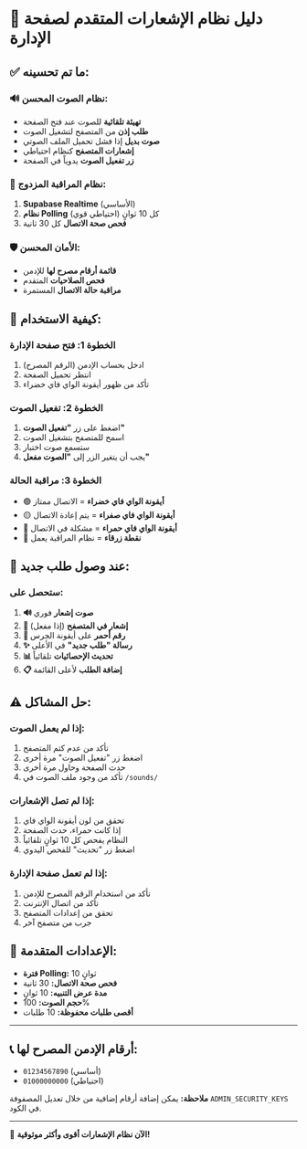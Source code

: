 # 🔧 دليل نظام الإشعارات المتقدم لصفحة الإدارة

## ✅ ما تم تحسينه:

### 🔊 **نظام الصوت المحسن:**
- **تهيئة تلقائية** للصوت عند فتح الصفحة
- **طلب إذن** من المتصفح لتشغيل الصوت
- **صوت بديل** إذا فشل تحميل الملف الصوتي
- **إشعارات المتصفح** كنظام احتياطي
- **زر تفعيل الصوت** يدوياً في الصفحة

### 🔄 **نظام المراقبة المزدوج:**
1. **Supabase Realtime** (الأساسي)
2. **نظام Polling** كل 10 ثوانٍ (احتياطي قوي)
3. **فحص صحة الاتصال** كل 30 ثانية

### 🛡️ **الأمان المحسن:**
- **قائمة أرقام مصرح لها** للإدمن
- **فحص الصلاحيات** المتقدم
- **مراقبة حالة الاتصال** المستمرة

## 🎯 كيفية الاستخدام:

### الخطوة 1: فتح صفحة الإدارة
1. ادخل بحساب الإدمن (الرقم المصرح)
2. انتظر تحميل الصفحة
3. تأكد من ظهور أيقونة الواي فاي خضراء

### الخطوة 2: تفعيل الصوت
1. اضغط على زر **"تفعيل الصوت"**
2. اسمح للمتصفح بتشغيل الصوت
3. ستسمع صوت اختبار
4. يجب أن يتغير الزر إلى **"الصوت مفعل"**

### الخطوة 3: مراقبة الحالة
- 🟢 **أيقونة الواي فاي خضراء** = الاتصال ممتاز
- 🟡 **أيقونة الواي فاي صفراء** = يتم إعادة الاتصال
- 🔴 **أيقونة الواي فاي حمراء** = مشكلة في الاتصال
- 🔵 **نقطة زرقاء** = نظام المراقبة يعمل

## 🚨 عند وصول طلب جديد:

### ستحصل على:
1. **🔊 صوت إشعار** فوري
2. **📱 إشعار في المتصفح** (إذا مفعل)
3. **🔔 رقم أحمر** على أيقونة الجرس
4. **✨ رسالة "طلب جديد"** في الأعلى
5. **📊 تحديث الإحصائيات** تلقائياً
6. **📋 إضافة الطلب** لأعلى القائمة

## ⚠️ حل المشاكل:

### إذا لم يعمل الصوت:
1. تأكد من عدم كتم المتصفح
2. اضغط زر "تفعيل الصوت" مرة أخرى
3. حدث الصفحة وحاول مرة أخرى
4. تأكد من وجود ملف الصوت في `/sounds/`

### إذا لم تصل الإشعارات:
1. تحقق من لون أيقونة الواي فاي
2. إذا كانت حمراء، حدث الصفحة
3. النظام يفحص كل 10 ثوانٍ تلقائياً
4. اضغط زر "تحديث" للفحص اليدوي

### إذا لم تعمل صفحة الإدارة:
1. تأكد من استخدام الرقم المصرح للإدمن
2. تأكد من اتصال الإنترنت
3. تحقق من إعدادات المتصفح
4. جرب من متصفح آخر

## 🔧 الإعدادات المتقدمة:

- **فترة Polling:** 10 ثوانٍ
- **فحص صحة الاتصال:** 30 ثانية  
- **مدة عرض التنبيه:** 10 ثوانٍ
- **حجم الصوت:** 100%
- **أقصى طلبات محفوظة:** 10 طلبات

---

## 📞 **أرقام الإدمن المصرح لها:**
- `01234567890` (أساسي)
- `01000000000` (احتياطي)

**ملاحظة:** يمكن إضافة أرقام إضافية من خلال تعديل المصفوفة `ADMIN_SECURITY_KEYS` في الكود.

---

🎉 **الآن نظام الإشعارات أقوى وأكثر موثوقية!**
